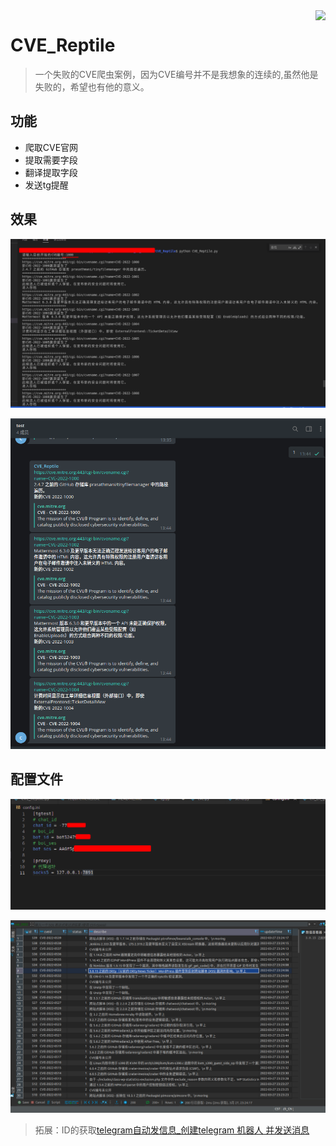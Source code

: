 <img align="right" src="https://visitor-badge.laobi.icu/badge?page_id=gitlxl.cve_reptile">

# CVE_Reptile
> 一个失败的CVE爬虫案例，因为CVE编号并不是我想象的连续的,虽然他是失败的，希望也有他的意义。

## 功能
- 爬取CVE官网
- 提取需要字段
- 翻译提取字段
- 发送tg提醒

## 效果
![效果1](./img/xg1.png)

![效果2](./img/xg2.png)

## 配置文件

![配置文件](./img/config.png)

![数据库](./img/db.png)

> 拓展：ID的获取[telegram自动发信息_创建telegram 机器人 并发送消息](https://blog.csdn.net/weixin_36073714/article/details/113545113?ops_request_misc=%257B%2522request%255Fid%2522%253A%2522164818932216782246454520%2522%252C%2522scm%2522%253A%252220140713.130102334.pc%255Fall.%2522%257D&request_id=164818932216782246454520&biz_id=0&utm_medium=distribute.pc_search_result.none-task-blog-2~all~first_rank_ecpm_v1~rank_v31_ecpm-1-113545113.142%5Ev5%5Epc_search_result_cache,143%5Ev6%5Eregister&utm_term=telegram%E6%9C%BA%E5%99%A8%E4%BA%BA%E8%AE%BE%E7%BD%AE%E8%87%AA%E5%8A%A8%E5%9B%9E%E5%A4%8D&spm=1018.2226.3001.4187)